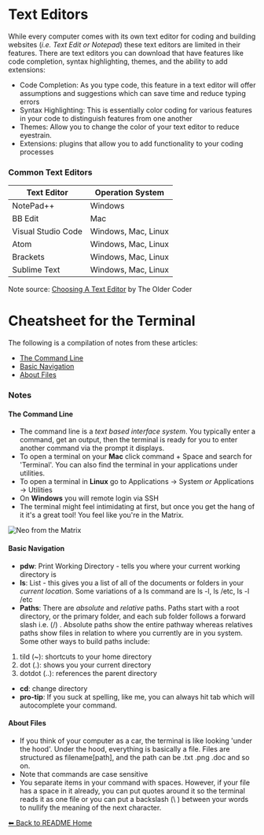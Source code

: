 # Text Editors
While every computer comes with its own text editor for coding and building websites (*i.e. Text Edit or Notepad*) these text editors are limited in their features. There are text editors you can download that have features like code completion, syntax highlighting, themes, and the ability to add extensions:

* Code Completion: As you type code, this feature in a text editor will offer assumptions and suggestions which can save time and reduce typing errors
* Syntax Highlighting: This is essentially color coding for various features in your code to distinguish features from one another
* Themes: Allow you to change the color of your text editor to reduce eyestrain. 
* Extensions: plugins that allow you to add functionality to your coding processes

### Common Text Editors

Text Editor | Operation System
------------ | -------------
NotePad++ | Windows
BB Edit | Mac
Visual Studio Code | Windows, Mac, Linux
Atom | Windows, Mac, Linux
Brackets | Windows, Mac, Linux
Sublime Text | Windows, Mac, Linux

Note source: [Choosing A Text Editor](https://codefellows.github.io/code-102-guide/curriculum/class-02/Choosing-A-Text-Editor--The-Older-Coder.pdf) by The Older Coder


# Cheatsheet for the Terminal

The following is a compilation of notes from these articles:
* [The Command Line](https://ryanstutorials.net/linuxtutorial/commandline.php)
* [Basic Navigation](https://ryanstutorials.net/linuxtutorial/navigation.php)
* [About Files](https://ryanstutorials.net/linuxtutorial/aboutfiles.php)

### **Notes**
#### The Command Line
* The command line is a *text based interface system*. You typically enter a command, get an output, then the terminal is ready for you to enter another command via the prompt it displays. 
* To open a terminal on your **Mac** click command + Space and search for 'Terminal'. You can also find the terminal in your applications under utilities. 
* To open a terminal in **Linux** go to Applications -> System *or* Applications -> Utilities
* On **Windows** you will remote login via SSH
* The terminal might feel intimidating at first, but once you get the hang of it it's a great tool! You feel like you're in the Matrix. 

![Neo from the Matrix](https://pbs.twimg.com/media/DzPqcK4X0AAJ9JO.jpg)

#### Basic Navigation
* **pdw**: Print Working Directory - tells you where your current working directory is
* **ls**: List - this gives you a list of all of the documents or folders in your *current location*. Some variations of a ls command are ls -l, ls /etc, ls -l /etc
* **Paths**: There are *absolute* and *relative* paths. Paths start with a root directory, or the primary folder, and each sub folder follows a forward slash i.e.  (/) . Absolute paths show the entire pathway whereas relatives paths show files in relation to where you currently are in you system. Some other ways to build paths include:
1. tild (~): shortcuts to your home directory
1. dot (.): shows you your current directory
1. dotdot (..): references the parent directory
* **cd**: change directory
* **pro-tip**: If you suck at spelling, like me, you can always hit tab which will autocomplete your command. 

#### About Files
* If you think of your computer as a car, the terminal is like looking 'under the hood'. Under the hood, everything is basically a file. Files are structured as filename[path], and the path can be .txt .png .doc and so on. 
* Note that commands are case sensitive
* You separate items in your command with spaces. However, if your file has a space in it already, you can put quotes around it so the terminal reads it as one file or you can put a backslash (\ ) between your words to nullify the meaning of the next character. 

[⬅ Back to README Home](README.md)
